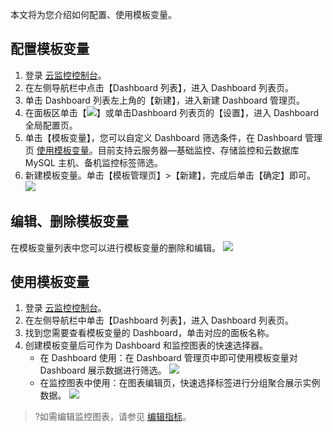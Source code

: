 



本文将为您介绍如何配置、使用模板变量。



## 配置模板变量

1. 登录 [云监控控制台](https://console.cloud.tencent.com/monitor)。
2. 在左侧导航栏中点击【Dashboard 列表】，进入 Dashboard 列表页。
3. 单击 Dashboard 列表左上角的【新建】，进入新建 Dashboard 管理页。
4. 在面板区单击【![](https://main.qcloudimg.com/raw/8e26fe2eacdd794457a53a745bd48f3c.png)】或单击Dashboard 列表页的【设置】，进入 Dashboard 全局配置页。
5. 单击【模板变量】，您可以自定义 Dashboard 筛选条件，在 Dashboard 管理页 [使用模板变量](#step1)。目前支持云服务器—基础监控、存储监控和云数据库 MySQL 主机、备机监控标签筛选。
6. 新建模板变量。单击【模板管理页】>【新建】，完成后单击【确定】即可。
   ![](https://main.qcloudimg.com/raw/84f4a6d0feb1aa68ce7fe184e02cb5c3.png)		 

## 编辑、删除模板变量

在模板变量列表中您可以进行模板变量的删除和编辑。
![](https://main.qcloudimg.com/raw/2ce8f088a373b4fa63da4ec7e0627b8f.png)

[](id:step1)

## 使用模板变量

1. 登录 [云监控控制台](https://console.cloud.tencent.com/monitor)。
2. 在左侧导航栏中单击【Dashboard 列表】，进入 Dashboard 列表页。
3. 找到您需要查看模板变量的 Dashboard，单击对应的面板名称。
4. 创建模板变量后可作为 Dashboard 和监控图表的快速选择器。
   - 在 Dashboard 使用：在 Dashboard 管理页中即可使用模板变量对 Dashboard 展示数据进行筛选。
     ![](https://main.qcloudimg.com/raw/ba7fb73ba166c1479e38c2ed84c385f1.png)
   - 在监控图表中使用：在图表编辑页，快速选择标签进行分组聚合展示实例数据。
     ![](https://main.qcloudimg.com/raw/9899cd8bf31fc6c8ad164aec1b76219a.png)
> ?如需编辑监控图表，请参见 [编辑指标]( https://cloud.tencent.com/document/product/248/46761#.E7.BC.96.E8.BE.91.E6.8C.87.E6.A0.87)。
